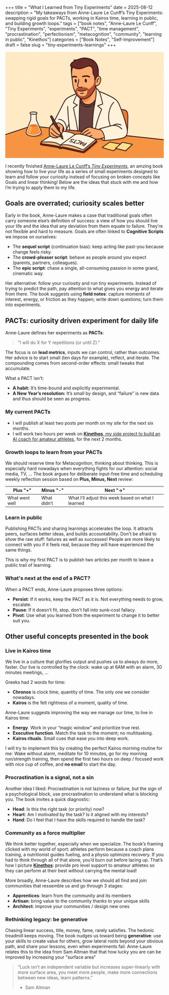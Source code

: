 +++
title = "What I Learned from Tiny Experiments"
date = 2025-08-12
description = "My takeaways from Anne-Laure Le Cunff’s Tiny Experiments: swapping rigid goals for PACTs, working in Kairos time, learning in public, and building growth loops."
tags = ["book notes", "Anne-Laure Le Cunff", "Tiny Experiments", "experiments", "PACT", "time management", "procrastination", "perfectionism", "metacognition", "community", "learning in public", "Kinethos"]
categories = ["Book Notes", "Self-Improvement"]
draft = false
slug = "tiny-experiments-learnings"
+++

![Cartoon of me in a lab coat writing in an open ‘PACTs’ notebook at a cozy desk, with a beaker and sticky notes—tiny experiments vibe](tiny_experiments_gboulang.png)

I recently finished [Anne-Laure Le Cunff’s *Tiny Experiments*](https://nesslabs.com/book), an amzing book showing how to live your life as a series of small experiments designed to learn and follow your curiosity instead of focusing on broken concepts like Goals and linear thinking! Below are the ideas that stuck with me and how I’m trying to apply them to my life.

## Goals are overrated; curiosity scales better

Early in the book, Anne-Laure makes a case that traditional goals often carry someone else’s definition of success: a view of how you should live your life and the idea that any deviation from them equate to failure. They’re not flexible and hard to measure. Goals are often linked to **Cognitive Scripts** we impose on ourselves:
- The **sequel script** (continuation bias): keep acting like past-you because change feels risky.
- The **crowd-pleaser script**: behave as people around you expect (parents, partners, colleagues).
- The **epic script**: chase a single, all-consuming passion in some grand, cinematic way.

Her alternative: follow your curiosity and run tiny experiments. Instead of trying to predict the path, pay attention to what gives you energy and iterate from there. The book suggests using **field notes**: capture moments of interest, energy, or friction as they happen; write down questions; turn them into experiments.

## PACTs: curiosity driven experiment for daily life

Anne-Laure defines her experiments as **PACTs**:

> "I will do X for Y repetitions (or until Z)."

The focus is on **lead metrics**, inputs we can control, rather than outcomes. Her advice is to start small (ten days for example), reflect, and iterate. The compounding comes from second-order effects: small tweaks that accumulate.

What a PACT isn't:
- **A habit:** It’s time-bound and explicitly experimental.
- **A New Year’s resolution:** It’s small by design, and “failure” is new data and thus should be seen as progress.

### My current PACTs

- I will publish at least two posts per month on my site for the next six months.
- I will work two hours per week on [**Kinethos**, my side project to build an AI coach for amateur athletes](https://slowfwd.fr/blog/motivation-coaching-gap-endurance-sport/), for the next 2 months.

### Growth loops to learn from your PACTs

We should reserve time for Metacognition, thinking about thinking. This is especially hard nowadays when everything fights for our attention: social media, TV, ... The book argues for deliberate input-free time and scheduling weekly reflection session based on **Plus, Minus, Next** review:


| Plus "+"       | Minus "-"   | Next "→"                                           |
| -------------- | ----------- | -------------------------------------------------- |
| What went well | What didn’t | What I’ll adjust this week based on what I learned |

### Learn in public

Publishing PACTs and sharing learnings accelerates the loop. It attracts peers, surfaces better ideas, and builds accountability. Don't be afraid to show the raw stuff: failures as well as successes! People are more likely to connect with you if it feels real, because they will have experienced the same things.

This is why my first PACT is to publish two articles per month to leave a public trail of learning.

### What's next at the end of a PACT?

When a PACT ends, Anne-Laure proposes three options:
- **Persist**: If it works, keep the PACT as it is. Not everything needs to grow, escalate.
- **Pause**: If it doesn’t fit, stop. don't fall into sunk-cost fallacy.
- **Pivot**: Use what you learned from the experiment to change it to better suit you.

## Other useful concepts presented in the book
### Live in Kairos time

We live in a culture that glorifies output and pushes us to always do more, faster. Our live is controlled by the clock: wake up at 6AM with an alarm, 30 minutes meetings, ...

Greeks had 2 words for time:
- **Chronos** is clock time, quantity of time. The only one we consider nowadays.
- **Kairos** is the felt rightness of a moment, quality of time.

Anne-Laure suggests improving the way we manage our time, to live in Kairos time: 
- **Energy**. Work in your “magic window” and prioritize true rest.
- **Executive function**. Match the task to the moment; no multitasking.
- **Kairos rituals**. Small cues that ease you into deep work.

I will try to implement this by creating the perfect Kairos morning routine for me: Wake without alarm, meditate for 10 minutes, go for my morning run/strength training, then spend the first two hours on deep / focused work with nice cup of coffee, and **no email** to start the day.

### Procrastination is a signal, not a sin

Another idea I liked: Procrastination is not laziness or failure, but the sign of a psychological block, use procrastination to understand what is blocking you. The book invites a quick diagnostic:
- **Head**: Is this the right task (or priority) now?
- **Heart**: Am I motivated by the task? Is it aligned with my interests?
- **Hand**: Do I feel that I have the skills required to handle the task?

### Community as a force multiplier

We think better together, especially when we specialize. The book’s framing clicked with my world of sport: athletes perform because a coach plans training, a nutritionist guides fueling, and a physio optimizes recovery. If you had to think through all of that alone, you’d burn out before lacing up. That’s how I picture [**Kinethos**](https://slowfwd.fr/blog/motivation-coaching-gap-endurance-sport/): provide pro level support to amateur athletes so they can perform at their best without carrying the mental load! 

More broadly, Anne-Laure describes how we should all find and join communities that ressemble us and go through 3 stages:
- **Apprentices**: learn from the community and its members
- **Artisan**: bring value to the community thanks to your unique skills
- **Architect**: improve your communities / design new ones

### Rethinking legacy: be generative

Chasing linear success, title, money, fame, rarely satisfies. The hedonic treadmill keeps moving. The book nudges us toward being **generative**: use your skills to create value for others, grow lateral roots beyond your obvious path, and share your lessons, even when experiments fail. Anne-Laure relates this to the idea from Sam Altman that that how lucky you are can be improved by increasing your "surface area"

> “Luck isn’t an independent variable but increases super-linearly with more surface area, you meet more people, make more connections between new ideas, learn patterns.”
> - Sam Altman